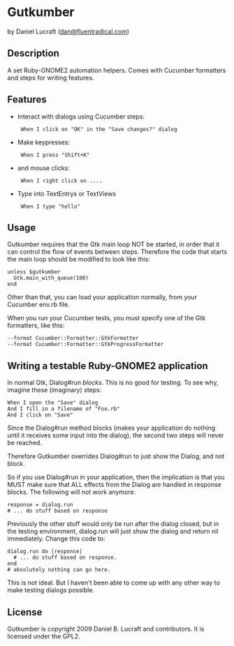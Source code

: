 Gutkumber
=========

by Daniel Lucraft (dan@fluentradical.com)


Description
-----------

A set Ruby-GNOME2 automation helpers. Comes with Cucumber
formatters and steps for writing features.

Features
--------

 * Interact with dialogs using Cucumber steps:

        When I click on "OK" in the "Save changes?" dialog
      
 * Make keypresses:

        When I press "Shift+K"
    
 * and mouse clicks:

        When I right click on ....

 * Type into TextEntrys or TextViews
 
        When I type "hello"
 

Usage
-----

Gutkumber requires that the Gtk main loop NOT be started, in order that it
can control the flow of events between steps. Therefore the code that starts the main
loop should be modified to look like this:

    unless $gutkumber
      Gtk.main_with_queue(100)
    end

Other than that, you can load your application normally, from your Cucumber env.rb file.

When you run your Cucumber tests, you must specify one of the Gtk formatters, like this:

    --format Cucumber::Formatter::GtkFormatter
    --format Cucumber::Formatter::GtkProgressFormatter

Writing a testable Ruby-GNOME2 application
------------------------------------------

In normal Gtk, Dialog#run *blocks*. This is no good for testing. To see why, imagine 
these (imaginary) steps:

    When I open the "Save" dialog
    And I fill in a filename of "Foo.rb"
    And I click on "Save"

Since the Dialog#run method blocks (makes your application do nothing until it receives
some input into the dialog), the second two steps will never be reached.

Therefore Gutkumber overrides Dialog#run to just show the Dialog, and not block. 

So if you use Dialog#run in your application, then the implication is that you MUST make 
sure that ALL effects from the Dialog are handled in response blocks. The following will 
not work anymore:
    
    response = dialog.run
    # ... do stuff based on response
    
Previously the other stuff would only be run after the dialog closed, but in the testing
environment, dialog.run will just show the dialog and return nil immediately. Change this code
to:

    dialog.run do |response|
      # ... do stuff based on response.
    end
    # absolutely nothing can go here.

This is not ideal. But I haven't been able to come up with any other way to make testing
dialogs possible.

License
-------

Gutkumber is copyright 2009 Daniel B. Lucraft and contributors. It is licensed under the GPL2.


